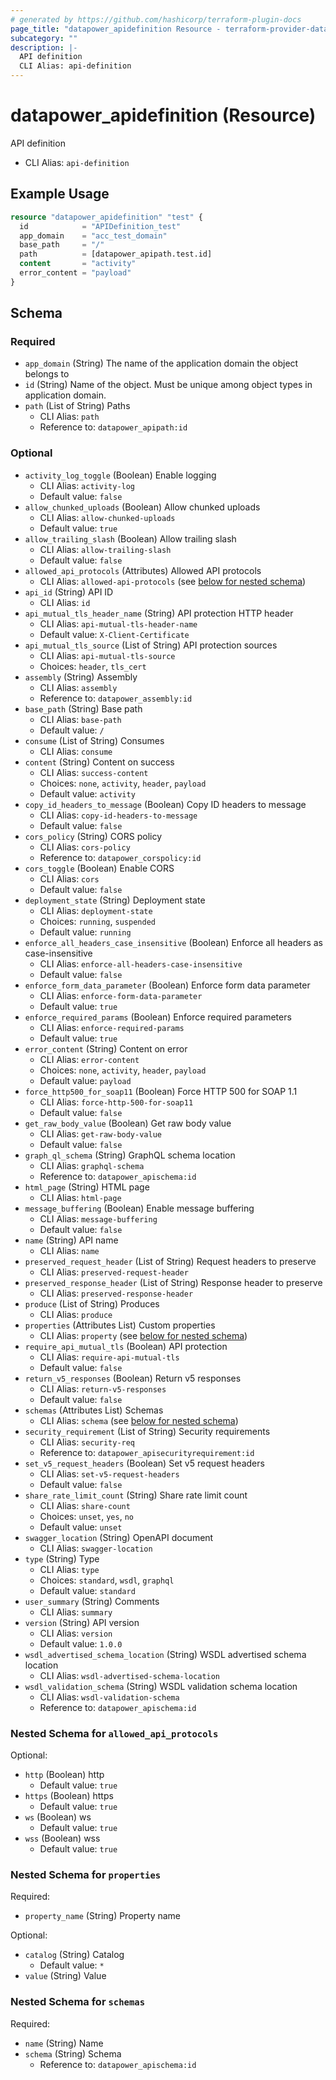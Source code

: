 ```yaml
---
# generated by https://github.com/hashicorp/terraform-plugin-docs
page_title: "datapower_apidefinition Resource - terraform-provider-datapower"
subcategory: ""
description: |-
  API definition
  CLI Alias: api-definition
---
```


# datapower_apidefinition (Resource)

API definition
  - CLI Alias: `api-definition`

## Example Usage

```terraform
resource "datapower_apidefinition" "test" {
  id            = "APIDefinition_test"
  app_domain    = "acc_test_domain"
  base_path     = "/"
  path          = [datapower_apipath.test.id]
  content       = "activity"
  error_content = "payload"
}
```

<!-- schema generated by tfplugindocs -->
## Schema

### Required

- `app_domain` (String) The name of the application domain the object belongs to
- `id` (String) Name of the object. Must be unique among object types in application domain.
- `path` (List of String) Paths
  - CLI Alias: `path`
  - Reference to: `datapower_apipath:id`

### Optional

- `activity_log_toggle` (Boolean) Enable logging
  - CLI Alias: `activity-log`
  - Default value: `false`
- `allow_chunked_uploads` (Boolean) Allow chunked uploads
  - CLI Alias: `allow-chunked-uploads`
  - Default value: `true`
- `allow_trailing_slash` (Boolean) Allow trailing slash
  - CLI Alias: `allow-trailing-slash`
  - Default value: `false`
- `allowed_api_protocols` (Attributes) Allowed API protocols
  - CLI Alias: `allowed-api-protocols` (see [below for nested schema](#nestedatt--allowed_api_protocols))
- `api_id` (String) API ID
  - CLI Alias: `id`
- `api_mutual_tls_header_name` (String) API protection HTTP header
  - CLI Alias: `api-mutual-tls-header-name`
  - Default value: `X-Client-Certificate`
- `api_mutual_tls_source` (List of String) API protection sources
  - CLI Alias: `api-mutual-tls-source`
  - Choices: `header`, `tls_cert`
- `assembly` (String) Assembly
  - CLI Alias: `assembly`
  - Reference to: `datapower_assembly:id`
- `base_path` (String) Base path
  - CLI Alias: `base-path`
  - Default value: `/`
- `consume` (List of String) Consumes
  - CLI Alias: `consume`
- `content` (String) Content on success
  - CLI Alias: `success-content`
  - Choices: `none`, `activity`, `header`, `payload`
  - Default value: `activity`
- `copy_id_headers_to_message` (Boolean) Copy ID headers to message
  - CLI Alias: `copy-id-headers-to-message`
  - Default value: `false`
- `cors_policy` (String) CORS policy
  - CLI Alias: `cors-policy`
  - Reference to: `datapower_corspolicy:id`
- `cors_toggle` (Boolean) Enable CORS
  - CLI Alias: `cors`
  - Default value: `false`
- `deployment_state` (String) Deployment state
  - CLI Alias: `deployment-state`
  - Choices: `running`, `suspended`
  - Default value: `running`
- `enforce_all_headers_case_insensitive` (Boolean) Enforce all headers as case-insensitive
  - CLI Alias: `enforce-all-headers-case-insensitive`
  - Default value: `false`
- `enforce_form_data_parameter` (Boolean) Enforce form data parameter
  - CLI Alias: `enforce-form-data-parameter`
  - Default value: `true`
- `enforce_required_params` (Boolean) Enforce required parameters
  - CLI Alias: `enforce-required-params`
  - Default value: `true`
- `error_content` (String) Content on error
  - CLI Alias: `error-content`
  - Choices: `none`, `activity`, `header`, `payload`
  - Default value: `payload`
- `force_http500_for_soap11` (Boolean) Force HTTP 500 for SOAP 1.1
  - CLI Alias: `force-http-500-for-soap11`
  - Default value: `false`
- `get_raw_body_value` (Boolean) Get raw body value
  - CLI Alias: `get-raw-body-value`
  - Default value: `false`
- `graph_ql_schema` (String) GraphQL schema location
  - CLI Alias: `graphql-schema`
  - Reference to: `datapower_apischema:id`
- `html_page` (String) HTML page
  - CLI Alias: `html-page`
- `message_buffering` (Boolean) Enable message buffering
  - CLI Alias: `message-buffering`
  - Default value: `false`
- `name` (String) API name
  - CLI Alias: `name`
- `preserved_request_header` (List of String) Request headers to preserve
  - CLI Alias: `preserved-request-header`
- `preserved_response_header` (List of String) Response header to preserve
  - CLI Alias: `preserved-response-header`
- `produce` (List of String) Produces
  - CLI Alias: `produce`
- `properties` (Attributes List) Custom properties
  - CLI Alias: `property` (see [below for nested schema](#nestedatt--properties))
- `require_api_mutual_tls` (Boolean) API protection
  - CLI Alias: `require-api-mutual-tls`
  - Default value: `false`
- `return_v5_responses` (Boolean) Return v5 responses
  - CLI Alias: `return-v5-responses`
  - Default value: `false`
- `schemas` (Attributes List) Schemas
  - CLI Alias: `schema` (see [below for nested schema](#nestedatt--schemas))
- `security_requirement` (List of String) Security requirements
  - CLI Alias: `security-req`
  - Reference to: `datapower_apisecurityrequirement:id`
- `set_v5_request_headers` (Boolean) Set v5 request headers
  - CLI Alias: `set-v5-request-headers`
  - Default value: `false`
- `share_rate_limit_count` (String) Share rate limit count
  - CLI Alias: `share-count`
  - Choices: `unset`, `yes`, `no`
  - Default value: `unset`
- `swagger_location` (String) OpenAPI document
  - CLI Alias: `swagger-location`
- `type` (String) Type
  - CLI Alias: `type`
  - Choices: `standard`, `wsdl`, `graphql`
  - Default value: `standard`
- `user_summary` (String) Comments
  - CLI Alias: `summary`
- `version` (String) API version
  - CLI Alias: `version`
  - Default value: `1.0.0`
- `wsdl_advertised_schema_location` (String) WSDL advertised schema location
  - CLI Alias: `wsdl-advertised-schema-location`
- `wsdl_validation_schema` (String) WSDL validation schema location
  - CLI Alias: `wsdl-validation-schema`
  - Reference to: `datapower_apischema:id`

<a id="nestedatt--allowed_api_protocols"></a>
### Nested Schema for `allowed_api_protocols`

Optional:

- `http` (Boolean) http
  - Default value: `true`
- `https` (Boolean) https
  - Default value: `true`
- `ws` (Boolean) ws
  - Default value: `true`
- `wss` (Boolean) wss
  - Default value: `true`


<a id="nestedatt--properties"></a>
### Nested Schema for `properties`

Required:

- `property_name` (String) Property name

Optional:

- `catalog` (String) Catalog
  - Default value: `*`
- `value` (String) Value


<a id="nestedatt--schemas"></a>
### Nested Schema for `schemas`

Required:

- `name` (String) Name
- `schema` (String) Schema
  - Reference to: `datapower_apischema:id`
